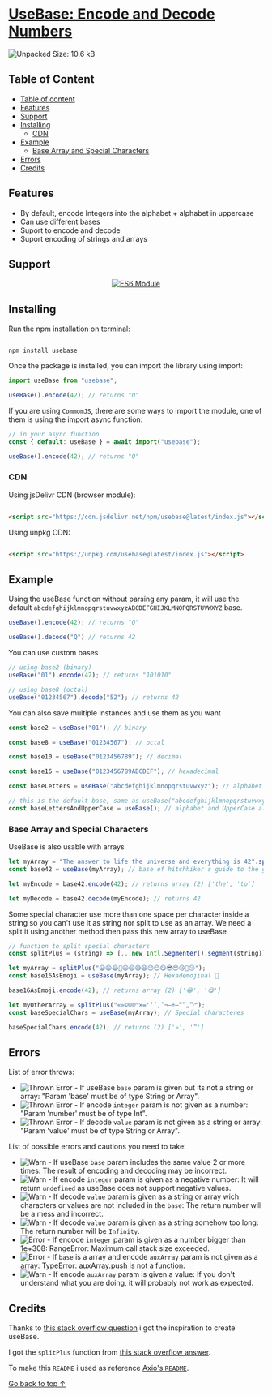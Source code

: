 # [UseBase: Encode and Decode Numbers](https://github.com/NaN-NaN-sempai)

![Unpacked Size: 10.6 kB](https://img.shields.io/badge/Unpacked_Size-10.6_kB-00FF00?style=for-the-badge&color=5599FF)

## Table of Content
- [Table of content](#table-of-content)
- [Features](#features)
- [Support](#support)
- [Installing](#installing)
  - [CDN](#cdn)
- [Example](#example)
  - [Base Array and Special Characters](#base-array-and-special-characters)
- [Errors](#errors)
- [Credits](#credits)

## Features
- By default, encode Integers into the alphabet + alphabet in uppercase
- Can use different bases
- Suport to encode and decode
- Suport encoding of strings and arrays

## Support

<div align="center">
    
[![ES6 Module](https://img.shields.io/badge/ES6-Module-F7DF1E?style=for-the-badge&logo=javascript&logoColor=F7DF1E&color=F7DF1E)](https://developer.mozilla.org/en-US/docs/Web/JavaScript/Guide/Modules)

</div>

## Installing
Run the npm installation on terminal:
```terminal

npm install usebase

```

Once the package is installed, you can import the library using import:

```javascript
import useBase from "usebase";

useBase().encode(42); // returns "Q"
```

If you are using `CommomJS`, there are some ways to import the module, one of them is using the import async function:

```javascript
// in your async function
const { default: useBase } = await import("usebase");

useBase().encode(42); // returns "Q"
```

### CDN
Using jsDelivr CDN (browser module):
```html

<script src="https://cdn.jsdelivr.net/npm/usebase@latest/index.js"></script>

```

Using unpkg CDN:
```html

<script src="https://unpkg.com/usebase@latest/index.js"></script>

```


## Example

Using the useBase function without parsing any param, it will use the default `abcdefghijklmnopqrstuvwxyzABCDEFGHIJKLMNOPQRSTUVWXYZ` base.

```javascript
useBase().encode(42); // returns "Q"

useBase().decode("Q") // returns 42
```

You can use custom bases

```javascript
// using base2 (binary)
useBase("01").encode(42); // returns "101010" 

// using base8 (octal)
useBase("01234567").decode("52"); // returns 42
```

You can also save multiple instances and use them as you want

```javascript
const base2 = useBase("01"); // binary

const base8 = useBase("01234567"); // octal

const base10 = useBase("0123456789"); // decimal

const base16 = useBase("0123456789ABCDEF"); // hexadecimal

const baseLetters = useBase("abcdefghijklmnopqrstuvwxyz"); // alphabet

// this is the default base, same as useBase("abcdefghijklmnopqrstuvwxyzABCDEFGHIJKLMNOPQRSTUVWXYZ");
const baseLettersAndUpperCase = useBase(); // alphabet and UpperCase alphabet
```

### Base Array and Special Characters

UseBase is also usable with arrays

```javascript
let myArray = "The answer to life the universe and everything is 42".split(" ");
const base42 = useBase(myArray); // base of hitchhiker's guide to the galaxy

let myEncode = base42.encode(42); // returns array (2) ['the', 'to']

let myDecode = base42.decode(myEncode); // returns 42
```

Some special character use more than one space per character inside a string so you can't use it as string nor split to use as an array.
We need a split it using another method then pass this new array to useBase

```javascript
// function to split special characters
const splitPlus = (string) => [...new Intl.Segmenter().segment(string)].map(x => x.segment);

let myArray = splitPlus("😀😁😂🤣😃😄😅😆😉😊😋😎😍😘🥰😗");
const base16AsEmoji = useBase(myArray); // Hexademojinal 🤣

base16AsEmoji.encode(42); // returns array (2) ['😂', '😋']

let myOtherArray = splitPlus("«»©®℗™×='‘’‚‛¬–÷—“”„‟⁄");
const baseSpecialChars = useBase(myArray); // Special characteres

baseSpecialChars.encode(42); // returns (2) ['»', '‟']
```

## Errors


List of error throws:
- ![Thrown Error](https://img.shields.io/badge/Thrown-Error-00FF00?style=for-the-badge&color=FF0000) - If useBase `base` param is given but its not a string or array: "Param 'base' must be of type String or Array".
- ![Thrown Error](https://img.shields.io/badge/Thrown-Error-00FF00?style=for-the-badge&color=FF0000) - If encode `integer` param is not given as a number: "Param 'number' must be of type Int".
- ![Thrown Error](https://img.shields.io/badge/Thrown-Error-00FF00?style=for-the-badge&color=FF0000) - If decode `value` param is not given as a string or array: "Param 'value' must be of type String or Array".


List of possible errors and cautions you need to take:
- ![Warn](https://img.shields.io/badge/warn-00FF00?style=for-the-badge&color=ffff00) - If useBase `base` param includes the same value 2 or more times: The result of encoding and decoding may be incorrect.
- ![Warn](https://img.shields.io/badge/warn-00FF00?style=for-the-badge&color=ffff00) - If encode `integer` param is given as a negative number: It will return `undefined` as useBase does not support negative values.
- ![Warn](https://img.shields.io/badge/warn-00FF00?style=for-the-badge&color=ffff00) - If decode `value` param is given as a string or array wich characters or values are not included in the `base`: The return number will be a mess and incorrect.
- ![Warn](https://img.shields.io/badge/warn-00FF00?style=for-the-badge&color=ffff00) - If decode `value` param is given as a string somehow too long: The return number will be `Infinity`.
- ![Error](https://img.shields.io/badge/error-00FF00?style=for-the-badge&color=FF0000) - If encode `integer` param is given as a number bigger than 1e+308: RangeError: Maximum call stack size exceeded.
- ![Error](https://img.shields.io/badge/error-00FF00?style=for-the-badge&color=FF0000) - If `base` is a array and encode `auxArray` param is not given as a array: TypeError: auxArray.push is not a function.
- ![Warn](https://img.shields.io/badge/warn-00FF00?style=for-the-badge&color=ffff00) - If encode `auxArray` param is given a value: If you don't understand what you are doing, it will probably not work as expected.

## Credits

Thanks to [this stack overflow question](https://stackoverflow.com/questions/1337419/how-do-you-convert-numbers-between-different-bases-in-javascript/77164426#77164426) i got the inspiration to create useBase.

I got the `splitPlus` function from [this stack overflow answer](https://stackoverflow.com/a/71619350/8639520).

To make this `README` i used as reference [Axio's `README`](https://www.npmjs.com/package/axios).





[Go back to top ↑](#usebase-by-luís-henrique-de-almeida)